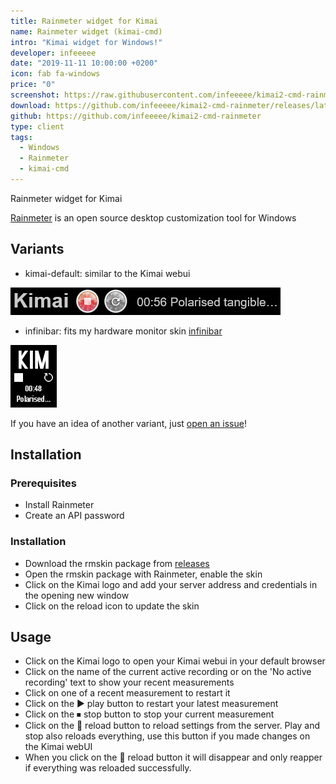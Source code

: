 ```yaml
---
title: Rainmeter widget for Kimai
name: Rainmeter widget (kimai-cmd)
intro: "Kimai widget for Windows!"
developer: infeeeee
date: "2019-11-11 10:00:00 +0200"
icon: fab fa-windows
price: "0"
screenshot: https://raw.githubusercontent.com/infeeeee/kimai2-cmd-rainmeter/master/%40Resources/Screenshots/kimai-default-start.png
download: https://github.com/infeeeee/kimai2-cmd-rainmeter/releases/latest
github: https://github.com/infeeeee/kimai2-cmd-rainmeter
type: client
tags:
  - Windows
  - Rainmeter
  - kimai-cmd
---
```


Rainmeter widget for Kimai

[Rainmeter](https://www.rainmeter.net/) is an open source desktop customization tool for Windows

## Variants

- kimai-default: similar to the Kimai webui

![kimai-deafult screenshot](https://raw.githubusercontent.com/infeeeee/kimai2-cmd-rainmeter/master/%40Resources/Screenshots/kimai-default.png)

- infinibar: fits my hardware monitor skin [infinibar](https://github.com/infeeeee/infinibar)

![infinibar screenshot](https://raw.githubusercontent.com/infeeeee/kimai2-cmd-rainmeter/master/%40Resources/Screenshots/infinibar.png)

If you have an idea of another variant, just [open an issue](https://github.com/infeeeee/kimai2-cmd-rainmeter/issues)!

## Installation

### Prerequisites

- Install Rainmeter
- Create an API password 

### Installation

- Download the rmskin package from [releases](https://github.com/infeeeee/kimai2-cmd-rainmeter/releases/latest)
- Open the rmskin package with Rainmeter, enable the skin
- Click on the Kimai logo and add your server address and credentials in the opening new window
- Click on the reload icon to update the skin

## Usage

- Click on the Kimai logo to open your Kimai webui in your default browser
- Click on the name of the current active recording or on the 'No active recording' text to show your recent measurements
- Click on one of a recent measurement to restart it
- Click on the ▶️ play button to restart your latest measurement
- Click on the ⏹ stop button to stop your current measurement
- Click on the 🔄 reload button to reload settings from the server. Play and stop also reloads everything, use this button if you made changes on the Kimai webUI
- When you click on the 🔄 reload button it will disappear and only reapper if everything was reloaded successfully. 
